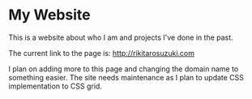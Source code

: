 # My Website

This is a website about who I am and projects I've done in the past. 

The current link to the page is: http://rikitarosuzuki.com

I plan on adding more to this page and changing the domain name to something easier. The site needs maintenance as I plan to update CSS implementation to CSS grid.
